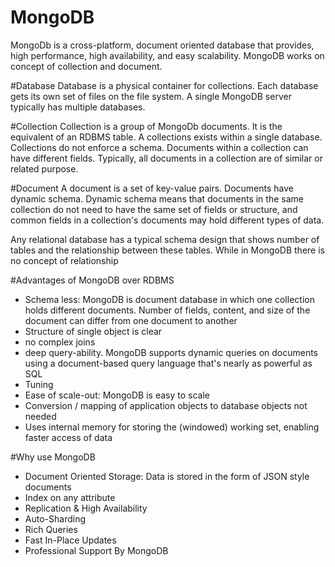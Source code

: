 # MongoDB
MongoDb is a cross-platform, document oriented database that provides, high performance, high availability, and easy scalability. MongoDB works on concept of collection and document.

#Database
Database is a physical container for collections. Each database gets its own set of files on the file system. A single MongoDB server typically has multiple databases. 

#Collection
Collection is a group of MongoDb documents. It is the equivalent of an RDBMS table. A collections exists within a single database. Collections do not enforce a schema. Documents within a collection can have different fields. Typically, all documents in a collection are of similar or related purpose. 

#Document
A document is a set of key-value pairs. Documents have dynamic schema. Dynamic schema means that documents in the same collection do not need to have the same set of fields or structure, and common fields in a collection's documents may hold different types of data. 

Any relational database has a typical schema design that shows number of tables and the relationship between these tables. While in MongoDB there is no concept of relationship

#Advantages of MongoDB over RDBMS

  - Schema less: MongoDB is document database in which one collection holds different documents. Number of fields, content, and size of the document can differ from one document to another
  - Structure of single object is clear
  - no complex joins
  - deep query-ability. MongoDB supports dynamic queries on documents using a document-based query language that's nearly as powerful as SQL
  - Tuning
  - Ease of scale-out: MongoDB is easy to scale
  - Conversion / mapping of application objects to database objects not needed
  - Uses internal memory for storing the (windowed) working set, enabling faster access of data

#Why use MongoDB

  - Document Oriented Storage: Data is stored in the form of JSON style documents
  - Index on any attribute
  - Replication & High Availability
  - Auto-Sharding
  - Rich Queries
  - Fast In-Place Updates
  - Professional Support By MongoDB

